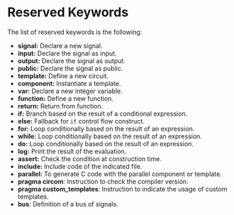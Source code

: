 # Reserved Keywords

The list of reserved keywords is the following:
  
* **signal:** Declare a new signal.
* **input:** Declare the signal as input.
* **output:** Declare the signal as output.
* **public:** Declare the signal as public.
* **template:** Define a new circuit.
* **component:** Instantiate a template.
* **var:** Declare a new integer variable.
* **function:** Define a new function.
* **return:** Return from function.
* **if:** Branch based on the result of a conditional expression.
* **else:** Fallback for `if` control flow construct.
* **for:** Loop conditionally based on the result of an expression.
* **while:** Loop conditionally based on the result of an expression.
* **do:** Loop conditionally based on the result of an expression.
* **log:** Print the result of the evaluation.
* **assert:** Check the condition at construction time.
* **include:** Include code of the indicated file.
* **parallel:** To generate C code with the parallel component or template.
* **pragma circom**: Instruction to check the compiler version.
* **pragma custom_templates**: Instruction to indicate the usage of custom templates.
* **bus**: Definition of a bus of signals.


